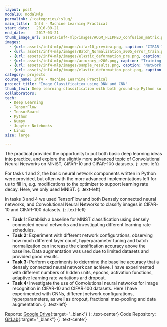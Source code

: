 ```yaml
---
layout: post
modalID: modalMlp
permalink: /:categories/:slug/
main_title:  Inf4 - Machine Learning Practical
start_date:   2016-09-21
end_date:     2017-03-21
thumb_image_url: assets/inf4-mlp/images/AUGM_FLIPPED_confusion_matrix.png
images:
  - {url: assets/inf4-mlp/images/cifar10_preview.png, caption: "CIFAR-10 classes with 10 examples of each.", id: cifar10_preview}
  - {url: assets/inf4-mlp/images/Batch_Normalization_a005_error_train.png, caption: "Comparison of training errors for densely connected neural networks using batch normalization and different number of layers.", id: Batch_Normalization_a005_error_train}
  - {url: assets/inf4-mlp/images/elastic_deformation_pre.png, caption: "Examples of digits in the MNIST dataset before data augmentation is applied.", id: elastic_deformation_pre}
  - {url: assets/inf4-mlp/images/accuracy_e200.png, caption: "Training (blue) and validation accuracy (purple) of a densely connected neural network, training for 200 epochs, displayed in TensorBoard.", id: accuracy_e200}
  - {url: assets/inf4-mlp/images/sample_results.png, caption: "Network configuration and results file generated at the end of the run. Due to availability of numerous machines without GPUs, I ran numerous smaller training sessions instead of one large job. Output files like these served the purpose of conveying the results quickly.", id: sample_results}
  - {url: assets/inf4-mlp/images/elastic_deformation_post.png, caption: "Digits from MNIST dataset with elastic deformation applied to them, to generate additional training samples, as part of Data Augmentation.", id: elastic_deformation_post}
category: projects
course_name: Inf4 - Machine Learning Practical
project_title: "Image Classification using DNN and CNN"
thumb_text: Deep learning classification with both ground-up Python solution on MNIST, and TensorFlow on CIFAR.
collaborators:
tech:
  - Deep Learning
  - TensorFlow
  - TensorBoard
  - Python
  - Numpy
  - Jupyter Notebooks
  - Linux
size: large

---
```


<div class="post-content-markdown">

The practical provided the opportunity to put both basic deep learning ideas into practice, and explore the slightly more advanced topic of Convolutional Neural Networks on MNIST, CIFAR-10 and CIFAR-100 datasets.
{: .text-left}

For tasks 1 and 2, the basic neural network components written in Python were provided, but often with the more advanced implementations left for us to fill in, e.g. modifications to the optimizer to support learning rate decay. Here, we only used MNIST.
{: .text-left}

In tasks 3 and 4 we used TensorFlow and both Densely connected neural networks, and  Convolutional Neural Networks to classify images in CIFAR-10 and CIFAR-100 datasets.
{: .text-left}

* **Task 1:** Establish a baseline for MNIST classification using densely connected neural networks and investigating different learning rate schedules.
* **Task 2:** Experiment with different network configurations, observing how much different layer count, hyperparameter tuning and batch normalization can increase the classification accuracy above the baseline. Data augmentation was used due to limited datasets and provided good results.
* **Task 3:** Perform experiments to determine the baseline accuracy that a densely connected neural network can achieve. I have experimented with different numbers of hidden units, epochs, activation functions, adaptive learning rate variations and dropout.
 * **Task 4:** Investigate the use of Convolutional neural networks for image recognition in CIFAR-10 and CIFAR-100 datasets. Here I have experimented with CNNs, different network configurations, hyperparameters, as well as dropout, fractional max-pooling and data augmentation.
{: .text-left}

Reports: [Google Drive](https://drive.google.com/open?id=1ivjc3oO2prNyn2vHfLZhiUSz4JXDk7lf){:target="_blank"}
{: .text-center}
Code Repository: [GitLab](https://gitlab.com/LinasKo/Inf4-MLP){:target="_blank"}
{: .text-center}

</div>
